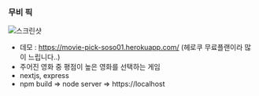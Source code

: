 ### 무비 픽
![스크린샷](/public/screenshot.png)
- 데모 : https://movie-pick-soso01.herokuapp.com/ 
(헤로쿠 무료플랜이라 많이 느립니다..)
- 주어진 영화 중 평점이 높은 영화를 선택하는 게임
- nextjs, express
- npm build => node server => https://localhost